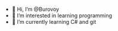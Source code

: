 - 👋 Hi, I’m @Burovoy
- 👀 I’m interested in learning programming
- 🌱 I’m currently learning C# and git

<!---
Burovoy/Burovoy is a ✨ special ✨ repository because its `README.md` (this file) appears on your GitHub profile.
You can click the Preview link to take a look at your changes.
--->
